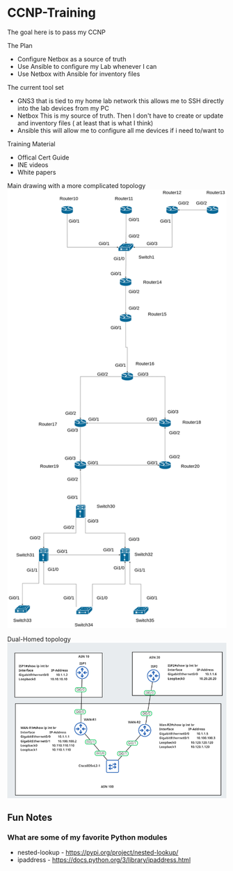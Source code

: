 # CCNP-Training

The goal here is to pass my CCNP

The Plan 
- Configure Netbox as a source of truth
- Use Ansible to configure my Lab whenever I can
- Use Netbox with Ansible for inventory files

The current tool set
- GNS3 that is tied to my home lab network
    this allows me to SSH directly into the lab devices from my PC
- Netbox
    This is my source of truth. Then I don't have to create or update and inventory files ( at least that is what I think)
- Ansible
    this will allow me to configure all me devices if i need to/want to

Training Material
- Offical Cert Guide
- INE videos
- White papers



Main drawing with a more complicated topology
![](images/CCNP%20Topology.png)

Dual-Homed topology
![](images/Dual-Homed.png)


## Fun Notes
### What are some of my favorite Python modules
- nested-lookup - https://pypi.org/project/nested-lookup/
- ipaddress - https://docs.python.org/3/library/ipaddress.html